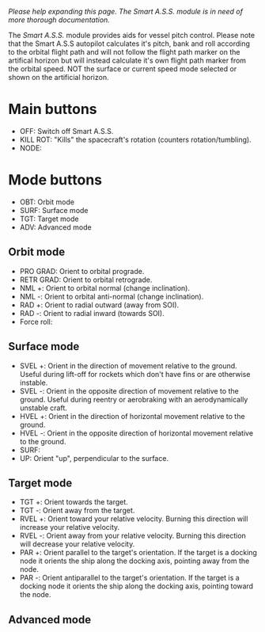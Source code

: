 _Please help expanding this page. The Smart A.S.S. module is in need of more thorough documentation._

The _Smart A.S.S._ module provides aids for vessel pitch control. Please note that the Smart A.S.S autopilot calculates it's pitch, bank and roll according to the orbital flight path and will not follow the flight path marker on the artifical horizon but will instead calculate it's own flight path marker from the orbital speed. NOT the surface or current speed mode selected or shown on the artificial horizon.

# Main buttons

* OFF: Switch off Smart A.S.S.
* KILL ROT: "Kills" the spacecraft's rotation (counters rotation/tumbling).
* NODE:

# Mode buttons

* OBT: Orbit mode
* SURF: Surface mode
* TGT: Target mode
* ADV: Advanced mode

## Orbit mode

* PRO GRAD: Orient to orbital prograde.
* RETR GRAD: Orient to orbital retrograde.
* NML +: Orient to orbital normal (change inclination).
* NML -: Orient to orbital anti-normal (change inclination).
* RAD +: Orient to radial outward (away from SOI).
* RAD -: Orient to radial inward (towards SOI).
* Force roll: 

## Surface mode

* SVEL +: Orient in the direction of movement relative to the ground. Useful during lift-off for rockets which don't have fins or are otherwise instable.
* SVEL -: Orient in the opposite direction of movement relative to the ground. Useful during reentry or aerobraking with an aerodynamically unstable craft.
* HVEL +: Orient in the direction of horizontal movement relative to the ground.
* HVEL -: Orient in the opposite direction of horizontal movement relative to the ground.
* SURF: 
* UP: Orient "up", perpendicular to the surface.

## Target mode

* TGT +: Orient towards the target.
* TGT -: Orient away from the target.
* RVEL +: Orient toward your relative velocity. Burning this direction will increase your relative velocity.
* RVEL -: Orient away from your relative velocity. Burning this direction will decrease your relative velocity.
* PAR +: Orient parallel to the target's orientation. If the target is a docking node it orients the ship along the docking axis, pointing away from the node.
* PAR -: Orient antiparallel to the target's orientation. If the target is a docking node it orients the ship along the docking axis, pointing toward the node.

## Advanced mode
